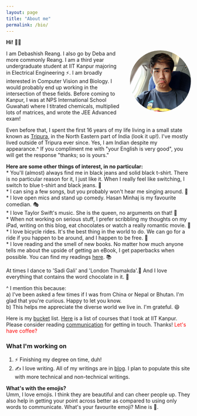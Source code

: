 ```yaml
---
layout: page
title: "About me"
permalink: /bio/
---
```

**Hi!** 🙆🏻‍
<br>
<p><a href="https://www.instagram.com/reangdeba_/" target="_blank"><img src="/assets/images/duckduck.jpg" style="float: right; max-width: 33%; margin: 0 0 1em 2em; border-radius: 50%"></a></p>
<p>I am Debashish Reang. I also go by Deba and more commonly Reang. I am a third year undergraduate student at IIT Kanpur majoring in Electrical Engineering ⚡. I am broadly interested in Computer Vision and Biology. I would probably end up working in the intersection of these fields. Before coming to Kanpur, I was at NPS International School Guwahati where I titrated chemicals, multiplied lots of matrices, and wrote the JEE Advanced exam!</p>

Even before that, I spent the first 16 years of my life living in a small state known as [Tripura](https://en.wikipedia.org/wiki/Tripura), in the North Eastern part of India (look it up!). I've mostly lived outside of Tripura ever since. Yes, I am Indian despite my appearance.^ If you compliment me with "your English is very good", you will get the response "thanks; so is yours."

**Here are some other things of interest, in no particular:**
<br>
\* You'll (almost) always find me in black jeans and solid black t-shirt. There is no particular reason for it, I just like it. When I really feel like switching, I switch to blue t-shirt and black jeans. 👘
<br>
\* I can sing a few songs, but you probably won't hear me singing around. 🎼
<br>
\* I love open mics and stand up comedy. Hasan Minhaj is my favourite comedian. 🎭
<br>
\* I love Taylor Swift's music. She is the queen, no arguments on that! 🎼
<br>
\* When not working on serious stuff, I prefer scribbling my thoughts on my iPad, writing on this blog, eat chocolates or watch a really romantic movie. 🍿
<br>
\* I love bicycle rides. It's the best thing in the world to do. We can go for a ride if you happen to be around, and I happen to be free. 🚴
<br>
\* I love reading and the smell of new books. No matter how much anyone tells me about the upside of getting an eBook, I get paperbacks when possible. You can find my readings [here](/reads/). 📚

At times I dance to 'Sadi Gali' and 'London Thumakda'.💃 And I love everything that contains the word chocolate in it. 🍫

^ I mention this because:
<br>
a) I've been asked a few times if I was from China or Nepal or Bhutan. I'm glad that you're curious. Happy to let you know.
<br>
b) This helps me appreciate the diverse world we live in. I'm grateful. :smile:

Here is my [bucket](/bucket/) list. [Here](/courses/) is a list of courses that I took at IIT Kanpur. Please consider reading [communication](/communication/) for getting in touch. Thanks! <span style="color: red">Let's have coffee?</span>

### What I'm working on
1. ⚡ Finishing my degree on time, duh!
2. ✍️ I love writing. All of my writings are in [blog](/blog). I plan to populate this site with more technical and non-technical writings.

**What's with the emojis?**<br>
Umm, I love emojis. I think they are beautiful and can cheer people up. They also help in getting your point across better as compared to using only words to communicate. What's your favourite emoji? Mine is 🍫.
